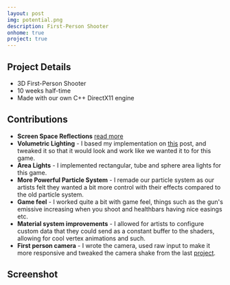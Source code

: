 ```yaml
---
layout: post
img: potential.png
description: First-Person Shooter
onhome: true
project: true
---
```

## Project Details
- 3D First-Person Shooter
- 10 weeks half-time
- Made with our own C++ DirectX11 engine

## Contributions
- **Screen Space Reflections** [read more](/SSR/)
- **Volumetric Lighting** - I based my implementation on [this](http://www.alexandre-pestana.com/volumetric-lights/) post, and tweaked it so that it would look and work like we wanted it to for this game.
- **Area Lights** - I implemented rectangular, tube and sphere area lights for this game.
- **More Powerful Particle System** - I remade our particle system as our artists felt they wanted a bit more control with their effects compared to the old particle system.
- **Game feel** - I worked quite a bit with game feel, things such as the gun's emissive increasing when you shoot and healthbars having nice easings etc.
- **Material system improvements** - I allowed for artists to configure custom data that they could send as a constant buffer to the shaders, allowing for cool vertex animations and such.
- **First person camera** - I wrote the camera, used raw input to make it more responsive and tweaked the camera shake from the last [project](/Spite/).

## Screenshot
![]()